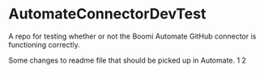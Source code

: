 # AutomateConnectorDevTest

A repo for testing whether or not the Boomi Automate GitHub connector is functioning correctly.

Some changes to readme file that should be picked up in Automate. 1 2
